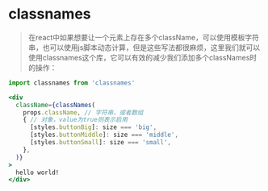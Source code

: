 # classnames

> 在react中如果想要让一个元素上存在多个className，可以使用模板字符串，也可以使用js脚本动态计算，但是这些写法都很麻烦，这里我们就可以使用classnames这个库，它可以有效的减少我们添加多个classNames时的操作：

```jsx
import classnames from 'classnames'

<div
  className={classNames(
    props.className, // 字符串，或者数组
    { // 对象，value为true则表示启用
      [styles.buttonBig]: size === 'big',
      [styles.buttonMiddle]: size === 'middle',
      [styles.buttonSmall]: size === 'small',
    },
  )}
>
  hello world!
</div>
```

